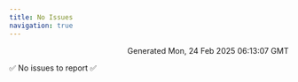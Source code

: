 ```yaml
---
title: No Issues
navigation: true
---
```


<p style="text-align:right;color:#cccs">
Generated Mon, 24 Feb 2025 06:13:07 GMT
</p>
<p>✅ No issues to report ✅</p>



